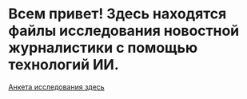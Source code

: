 # Всем привет! Здесь находятся файлы исследования новостной журналистики с помощью технологий ИИ.

[Анкета исследования здесь]([https://www.example.com](https://github.com/prof-bykov/ai_news/blob/main/%D0%90%D0%9D%D0%9A%D0%95%D0%A2%D0%90_ChatGPT.pdf)https://github.com/prof-bykov/ai_news/blob/main/%D0%90%D0%9D%D0%9A%D0%95%D0%A2%D0%90_ChatGPT.pdf)

